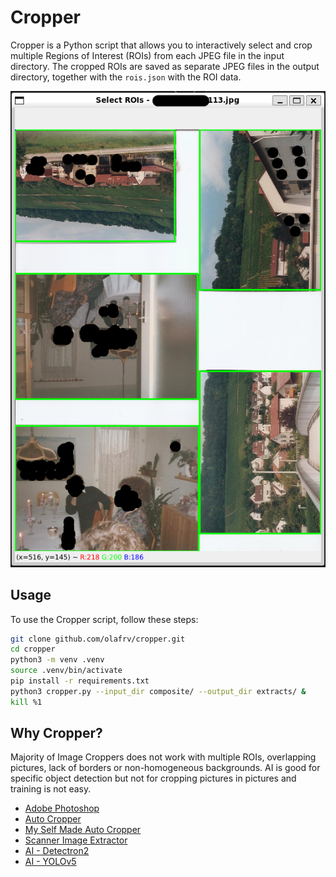 # Cropper

Cropper is a Python script that allows you to interactively select and 
crop multiple Regions of Interest (ROIs) from each JPEG file in the input
directory. The cropped ROIs are saved as separate JPEG files in the output 
directory, together with the `rois.json` with the ROI data.

<img src="./TkGUI.png" alt="Cropper" width="600"/>

## Usage

To use the Cropper script, follow these steps:

```bash
git clone github.com/olafrv/cropper.git
cd cropper
python3 -m venv .venv
source .venv/bin/activate
pip install -r requirements.txt
python3 cropper.py --input_dir composite/ --output_dir extracts/ &
kill %1
```

## Why Cropper?

Majority of Image Croppers does not work with multiple ROIs,
overlapping pictures, lack of borders or non-homogeneous backgrounds.
AI is good for specific object detection but not for cropping pictures 
in pictures and training is not easy.

* [Adobe Photoshop](https://www.adobe.com/)
* [Auto Cropper](https://www.autocropper.io/)
* [My Self Made Auto Cropper](./trials/cropper_auto.py) 
* [Scanner Image Extractor](http://www.dominik-ruess.de/scannerExtract/)
* [AI - Detectron2](https://github.com/facebookresearch/detectron2)
* [AI - YOLOv5](https://github.com/ultralytics/yolov5)